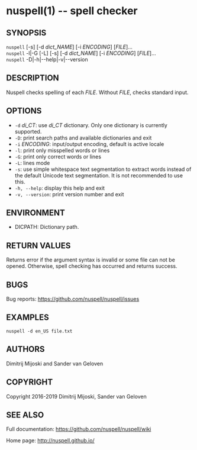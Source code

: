 nuspell(1) -- spell checker
===========================

## SYNOPSIS


`nuspell` [-s] [-d _dict_NAME_] [-i _ENCODING_] [_FILE_]...  
`nuspell` -l|-G [-L] [-s] [-d _dict_NAME_] [-i _ENCODING_] [_FILE_]...  
`nuspell` -D|-h|--help|-v|--version


## DESCRIPTION

Nuspell checks spelling of each _FILE_.
Without _FILE_, checks standard input.

## OPTIONS

  - `-d` _di\_CT_:
    use _di\_CT_ dictionary. Only one dictionary is currently supported.
  - `-D`:
    print search paths and available dictionaries and exit
  - `-i` _ENCODING_:
    input/output encoding, default is active locale
  - `-l`:
    print only misspelled words or lines
  - `-G`:
    print only correct words or lines
  - `-L`:
    lines mode
  - `-s`:
    use simple whitespace text segmentation to extract words instead of the
    default Unicode text segmentation. It is not recommended to use this.
  - `-h, --help`:
    display this help and exit
  - `-v, --version`:
    print version number and exit

## ENVIRONMENT

  - DICPATH:
    Dictionary path.
    
## RETURN VALUES

Returns error if the argument syntax is invalid or some file can not be opened.
Otherwise, spell checking has occurred and returns success.
    
## BUGS

Bug reports: <https://github.com/nuspell/nuspell/issues>

## EXAMPLES

    nuspell -d en_US file.txt

## AUTHORS

Dimitrij Mijoski and Sander van Geloven

## COPYRIGHT

Copyright 2016-2019 Dimitrij Mijoski, Sander van Geloven
    
## SEE ALSO

Full documentation: <https://github.com/nuspell/nuspell/wiki>

Home page: <http://nuspell.github.io/>
